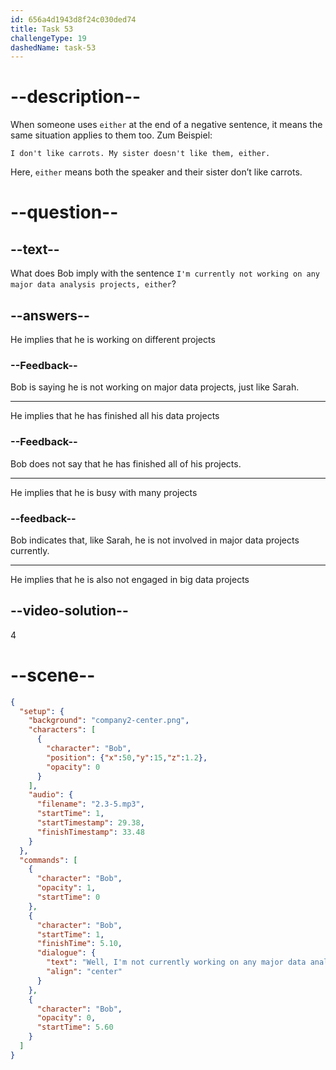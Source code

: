 ```yaml
---
id: 656a4d1943d8f24c030ded74
title: Task 53
challengeType: 19
dashedName: task-53
---
```


<!-- (Audio) Bob: Well, I'm not currently working on any major data analysis projects, either. -->

# --description--

When someone uses `either` at the end of a negative sentence, it means the same situation applies to them too. Zum Beispiel:

`I don't like carrots. My sister doesn't like them, either.`

Here, `either` means both the speaker and their sister don’t like carrots.

# --question--

## --text--

What does Bob imply with the sentence `I'm currently not working on any major data analysis projects, either`?

## --answers--

He implies that he is working on different projects

### --Feedback--

Bob is saying he is not working on major data projects, just like Sarah.

---

He implies that he has finished all his data projects

### --Feedback--

Bob does not say that he has finished all of his projects.

---

He implies that he is busy with many projects

### --feedback--

Bob indicates that, like Sarah, he is not involved in major data projects currently.

---

He implies that he is also not engaged in big data projects

## --video-solution--

4

# --scene--

```json
{
  "setup": {
    "background": "company2-center.png",
    "characters": [
      {
        "character": "Bob",
        "position": {"x":50,"y":15,"z":1.2},
        "opacity": 0
      }
    ],
    "audio": {
      "filename": "2.3-5.mp3",
      "startTime": 1,
      "startTimestamp": 29.38,
      "finishTimestamp": 33.48
    }
  },
  "commands": [
    {
      "character": "Bob",
      "opacity": 1,
      "startTime": 0
    },
    {
      "character": "Bob",
      "startTime": 1,
      "finishTime": 5.10,
      "dialogue": {
        "text": "Well, I'm not currently working on any major data analysis projects, either.",
        "align": "center"
      }
    },
    {
      "character": "Bob",
      "opacity": 0,
      "startTime": 5.60
    }
  ]
}
```
